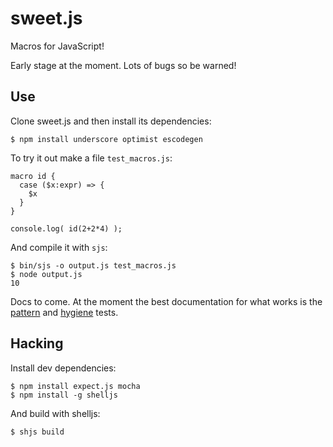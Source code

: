 sweet.js
========

Macros for JavaScript!

Early stage at the moment. Lots of bugs so be warned!

## Use

Clone sweet.js and then install its dependencies:

    $ npm install underscore optimist escodegen

To try it out make a file `test_macros.js`:

    macro id {
      case ($x:expr) => {
        $x
      }
    }

    console.log( id(2+2*4) );

And compile it with `sjs`:
  
    $ bin/sjs -o output.js test_macros.js
    $ node output.js
    10

Docs to come. At the moment the best documentation for what works is the [pattern](https://github.com/mozilla/sweet.js/blob/master/test/test_macro_patterns.js) and [hygiene](https://github.com/mozilla/sweet.js/blob/master/test/test_macro_hygine.js) tests.


## Hacking

Install dev dependencies:

    $ npm install expect.js mocha
    $ npm install -g shelljs

And build with shelljs:

    $ shjs build